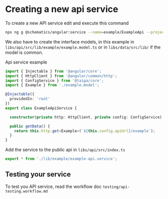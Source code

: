 # Creating a new api service

To create a new API service edit and execute this command

```bash
npx ng g @schematics/angular:service --name=example/ExampleApi --project=api --no-interactive
```

We also have to create the interface models, in this example in `libs/api/src/lib/example/example.model.ts` or in `libs/data/src/lib/` if the model is common.

Api service example

```ts
import { Injectable } from '@angular/core';
import { HttpClient } from '@angular/common/http';
import { ConfigService } from '@taiga/core';
import { Example } from './example.model';

@Injectable({
  providedIn: 'root'
})
export class ExampleApiService {

  constructor(private http: HttpClient, private config: ConfigService) { }

  public getData() {
    return this.http.get<Example>(`${this.config.apiUrl}/example`);
  }
}
```

Add the service to the public api in `libs/api/src/index.ts`

```ts
export * from './lib/example/example-api.service';
```
## Testing your service

To test you API service, read the workflow doc `testing/api-testing.workflow.md`

